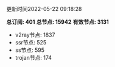 更新时间2022-05-22 09:18:28

**总订阅: 401**
**总节点: 15942**
**有效节点: 3131**
- v2ray节点: 1837
- ssr节点: 525
- ss节点: 595
- trojan节点: 174
